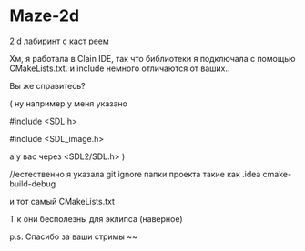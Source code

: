 # Maze-2d
2 d лабиринт с каст реем

Хм, я работала в Clain IDE, так что библиотеки 
я подключала с помощью CMakeLists.txt. 
и include немного отличаются от ваших.. 

Вы же справитесь? 

( ну например у меня указано

#include <SDL.h>

#include <SDL_image.h>


а у вас через <SDL2/SDL.h> )

//естественно я указала git ignore папки проекта такие как 
.idea
cmake-build-debug

и тот самый 
CMakeLists.txt

Т к они бесполезны для эклипса
(наверное)

p.s.  Спасибо за ваши стримы ~~

